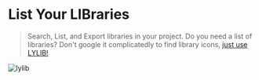 # List Your LIBraries

> Search, List, and Export libraries in your project.
> Do you need a list of libraries? Don't google it complicatedly to find library icons, [just use LYLIB!](https://lylib-opal.vercel.app/)

![lylib](https://user-images.githubusercontent.com/26890098/113265164-c5114280-930e-11eb-9892-5f0f590016f8.gif)
